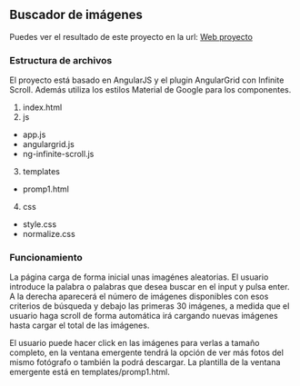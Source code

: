 ## Buscador de imágenes

Puedes ver el resultado de este proyecto en la url: [Web proyecto](https://dasorey.github.io/buscador_imagenes/)

### Estructura de archivos

El proyecto está basado en AngularJS y el plugin AngularGrid con Infinite Scroll. Además utiliza los estilos Material de Google para los componentes.

1. index.html
2. js
  * app.js
  * angulargrid.js
  * ng-infinite-scroll.js
3. templates
  * promp1.html
4. css
  * style.css
  * normalize.css
  
### Funcionamiento

La página carga de forma inicial unas imagénes aleatorias. El usuario introduce la palabra o palabras que desea buscar en el input y pulsa enter. A la derecha aparecerá el número de imágenes disponibles con esos criterios de búsqueda y debajo las primeras 30 imágenes, a medida que el usuario haga scroll de forma automática irá cargando nuevas imágenes hasta cargar el total de las imágenes.

El usuario puede hacer click en las imágenes para verlas a tamaño completo, en la ventana emergente tendrá la opción de ver más fotos del mismo fotógrafo o también la podrá descargar. La plantilla de la ventana emergente está en templates/promp1.html.
